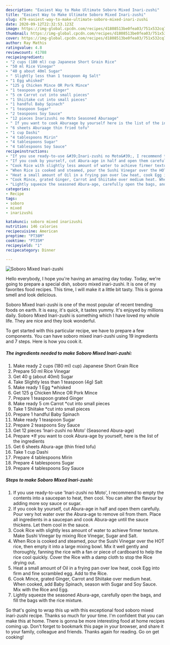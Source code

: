 ```yaml
---
description: "Easiest Way to Make Ultimate Soboro Mixed Inari-zushi"
title: "Easiest Way to Make Ultimate Soboro Mixed Inari-zushi"
slug: 479-easiest-way-to-make-ultimate-soboro-mixed-inari-zushi
date: 2020-09-12T22:32:53.123Z
image: https://img-global.cpcdn.com/recipes/d1808513be0fea03/751x532cq70/soboro-mixed-inari-zushi-recipe-main-photo.jpg
thumbnail: https://img-global.cpcdn.com/recipes/d1808513be0fea03/751x532cq70/soboro-mixed-inari-zushi-recipe-main-photo.jpg
cover: https://img-global.cpcdn.com/recipes/d1808513be0fea03/751x532cq70/soboro-mixed-inari-zushi-recipe-main-photo.jpg
author: Ray Mathis
ratingvalue: 4.8
reviewcount: 41788
recipeingredient:
- "2 cups (180 ml) cup Japanese Short Grain Rice"
- "50 ml Rice Vinegar"
- "40 g about 40ml Sugar"
- " Slightly less than 1 teaspoon 4g Salt"
- "1 Egg whisked"
- "125 g Chicken Mince OR Pork Mince"
- "1 teaspoon grated Ginger"
- "5 cm Carrot cut into small pieces"
- "1 Shiitake cut into small pieces"
- "1 handful Baby Spinach"
- "1 teaspoon Sugar"
- "2 teaspoons Soy Sauce"
- "12 pieces Inarizushi no Moto Seasoned Aburaage"
- " If you want to cook Aburaage by yourself here is the list of the ingredients"
- "6 sheets Aburaage thin fried tofu"
- "1 cup Dashi"
- "4 tablespoons Mirin"
- "4 tablespoons Sugar"
- "4 tablespoons Soy Sauce"
recipeinstructions:
- "If you use ready-to-use &#39;Inari-zushi no Moto&#39;, I recommend to empty the contents into a saucepan to heat, then cool. You can alter the flavour by adding more soy sauce or sugar."
- "If you cook by yourself, cut Abura-age in half and open them carefully. Pour very hot water over the Abura-age to remove oil from them. Place all ingredients in a saucepan and cook Abura-age until the sauce thickens. Let them cool in the sauce."
- "Cook Rice with slightly less amount of water to achieve firmer texture. Make Sushi Vinegar by mixing Rice Vinegar, Sugar and Salt."
- "When Rice is cooked and steamed, pour the Sushi Vinegar over the HOT rice, then empty it into a large mixing bowl. Mix it well gently and thoroughly, fanning the rice with a fan or piece of cardboard to help the rice cool quickly. Cover the Rice with a damp cloth to stop the Rice drying out."
- "Heat a small amount of Oil in a frying pan over low heat, cook Egg into firm and fine scrambled egg. Add to the Rice."
- "Cook Mince, grated Ginger, Carrot and Shiitake over medium heat. When cooked, add Baby Spinach, season with Sugar and Soy Sauce. Mix with the Rice and Egg."
- "Lightly squeeze the seasoned Abura-age, carefully open the bags, and fill the bags with the rice mixture."
categories:
- Recipe
tags:
- soboro
- mixed
- inarizushi

katakunci: soboro mixed inarizushi 
nutrition: 146 calories
recipecuisine: American
preptime: "PT38M"
cooktime: "PT35M"
recipeyield: "1"
recipecategory: Dinner

---
```



![Soboro Mixed Inari-zushi](https://img-global.cpcdn.com/recipes/d1808513be0fea03/751x532cq70/soboro-mixed-inari-zushi-recipe-main-photo.jpg)

Hello everybody, I hope you're having an amazing day today. Today, we're going to prepare a special dish, soboro mixed inari-zushi. It is one of my favorites food recipes. This time, I will make it a little bit tasty. This is gonna smell and look delicious.



Soboro Mixed Inari-zushi is one of the most popular of recent trending foods on earth. It is easy, it's quick, it tastes yummy. It's enjoyed by millions daily. Soboro Mixed Inari-zushi is something which I have loved my whole life. They are nice and they look wonderful.


To get started with this particular recipe, we have to prepare a few components. You can have soboro mixed inari-zushi using 19 ingredients and 7 steps. Here is how you cook it.

<!--inarticleads1-->

##### The ingredients needed to make Soboro Mixed Inari-zushi:

1. Make ready 2 cups (180 ml) cup) Japanese Short Grain Rice
1. Prepare 50 ml Rice Vinegar
1. Get 40 g (about 40ml) Sugar
1. Take  Slightly less than 1 teaspoon (4g) Salt
1. Make ready 1 Egg *whisked
1. Get 125 g Chicken Mince OR Pork Mince
1. Prepare 1 teaspoon grated Ginger
1. Make ready 5 cm Carrot *cut into small pieces
1. Take 1 Shiitake *cut into small pieces
1. Prepare 1 handful Baby Spinach
1. Make ready 1 teaspoon Sugar
1. Prepare 2 teaspoons Soy Sauce
1. Get 12 pieces ‘Inari-zushi no Moto’ (Seasoned Abura-age)
1. Prepare  *If you want to cook Abura-age by yourself, here is the list of the ingredients
1. Get 6 sheets Abura-age (thin fried tofu)
1. Take 1 cup Dashi
1. Prepare 4 tablespoons Mirin
1. Prepare 4 tablespoons Sugar
1. Prepare 4 tablespoons Soy Sauce




<!--inarticleads2-->

##### Steps to make Soboro Mixed Inari-zushi:

1. If you use ready-to-use &#39;Inari-zushi no Moto&#39;, I recommend to empty the contents into a saucepan to heat, then cool. You can alter the flavour by adding more soy sauce or sugar.
1. If you cook by yourself, cut Abura-age in half and open them carefully. Pour very hot water over the Abura-age to remove oil from them. Place all ingredients in a saucepan and cook Abura-age until the sauce thickens. Let them cool in the sauce.
1. Cook Rice with slightly less amount of water to achieve firmer texture. Make Sushi Vinegar by mixing Rice Vinegar, Sugar and Salt.
1. When Rice is cooked and steamed, pour the Sushi Vinegar over the HOT rice, then empty it into a large mixing bowl. Mix it well gently and thoroughly, fanning the rice with a fan or piece of cardboard to help the rice cool quickly. Cover the Rice with a damp cloth to stop the Rice drying out.
1. Heat a small amount of Oil in a frying pan over low heat, cook Egg into firm and fine scrambled egg. Add to the Rice.
1. Cook Mince, grated Ginger, Carrot and Shiitake over medium heat. When cooked, add Baby Spinach, season with Sugar and Soy Sauce. Mix with the Rice and Egg.
1. Lightly squeeze the seasoned Abura-age, carefully open the bags, and fill the bags with the rice mixture.




So that's going to wrap this up with this exceptional food soboro mixed inari-zushi recipe. Thanks so much for your time. I'm confident that you can make this at home. There is gonna be more interesting food at home recipes coming up. Don't forget to bookmark this page in your browser, and share it to your family, colleague and friends. Thanks again for reading. Go on get cooking!
